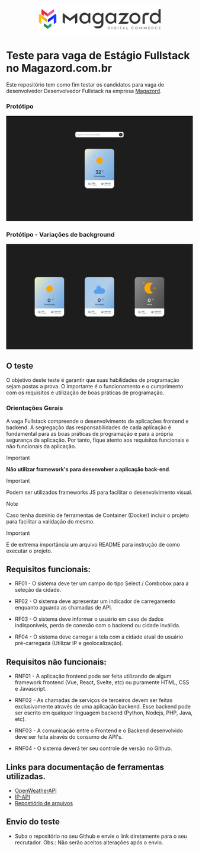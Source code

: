 <div align='center'>
 
![Magazord](image/logo-magazord.png)
 
 </div>

# Teste para vaga de Estágio Fullstack no Magazord.com.br
Este repositório tem como fim testar os candidatos para vaga de desenvolvedor Desenvolvedor Fullstack na empresa [Magazord](https://magazord.com.br).

### Protótipo
![Exemplo](image/example.png)

### Protótipo - Variações de background
![Variações](image/variants.png)

## O teste

O objetivo deste teste é garantir que suas habilidades de programação sejam postas a prova. O importante é o funcionamento e o cumprimento com os requisitos e utilização de boas práticas de programação. 

### Orientações Gerais
A vaga Fullstack compreende o desenvolvimento de aplicações frontend e backend. A segregação das responsabilidades de cada aplicação é fundamental para as boas práticas de programação e para a própria segurança da aplicação. Por tanto, fique atento aos requisitos funcionais e não funcionais da aplicação.

> [!IMPORTANT]
> **Não utilizar framework's para desenvolver a aplicação back-end**.

> [!IMPORTANT]
> Podem ser utilizados frameworks JS para facilitar o desenvolvimento visual.

> [!NOTE]
> Caso tenha dominio de ferramentas de Container (Docker) incluir o projeto para facilitar a validação do mesmo.

> [!IMPORTANT]
> É de extrema importância um arquivo README para instrução de como executar o projeto.


## Requisitos funcionais:

- RF01 - O sistema deve ter um campo do tipo Select / Combobox para a seleção da cidade.

- RF02 - O sistema deve apresentar um indicador de carregamento enquanto aguarda as chamadas de API.

- RF03 - O sistema deve informar o usuário em caso de dados indisponíveis, perda de conexão com o backend ou cidade inválida.

- RF04 - O sistema deve carregar a tela com a cidade atual do usuário pré-carregada (Utilizar IP e geolocalização).


## Requisitos não funcionais:

- RNF01 - A aplicação frontend pode ser feita utilizando de algum framework frontend (Vue, React, Svelte, etc) ou puramente HTML, CSS e Javascript.

- RNF02 - As chamadas de serviços de terceiros devem ser feitas exclusivamente através de uma aplicação backend. Esse backend pode ser escrito em qualquer linguagem backend (Python, Nodejs, PHP, Java, etc).

- RNF03 - A comunicação entre o Frontend e o Backend desenvolvido deve ser feita através do consumo de API's.

- RNF04 - O sistema deverá ter seu controle de versão no Github.

## Links para documentação de ferramentas utilizadas.

- [OpenWeatherAPI](https://openweathermap.org/current)
- [IP-API](https://ip-api.com/)
- [Repostiório de arquivos](/assets/)

## Envio do teste

* Suba o repositório no seu Github e envie o link diretamente para o seu recrutador.
Obs.: Não serão aceitos alterações após o envio.